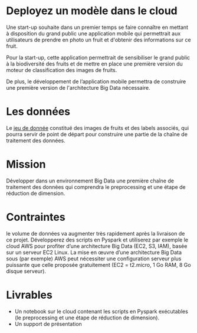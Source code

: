 # Deployez un modèle dans le cloud

Une start-up souhaite dans un premier temps se faire connaître en mettant à disposition du grand public
une application mobile qui permettrait aux utilisateurs de prendre en photo un fruit et d'obtenir des informations sur ce fruit.

Pour la start-up, cette application permettrait de sensibiliser le grand public à la biodiversité des fruits et
de mettre en place une première version du moteur de classification des images de fruits.

De plus, le développement de l’application mobile permettra de construire une première version de l'architecture Big Data nécessaire.

# Les données
Le [jeu de donnée](https://www.kaggle.com/moltean/fruits) constitué des images de fruits et des labels associés,
qui pourra servir de point de départ pour construire une partie de la chaîne de traitement des données.

# Mission
Développer dans un environnement Big Data une première chaîne de traitement des données qui comprendra le preprocessing et une étape de réduction de dimension.

# Contraintes

le volume de données va augmenter très rapidement après la livraison de ce projet.
Développerez des scripts en Pyspark et utiliserez par exemple le cloud AWS pour profiter d’une architecture Big Data (EC2, S3, IAM), 
basée sur un serveur EC2 Linux.
La mise en œuvre d’une architecture Big Data sous (par exemple) AWS peut nécessiter une configuration serveur plus puissante que
celle proposée gratuitement (EC2 = t2.micro, 1 Go RAM, 8 Go disque serveur).

# Livrables
* Un notebook sur le cloud contenant les scripts en Pyspark exécutables (le preprocessing et une étape de réduction de dimension).
* Un support de présentation 
